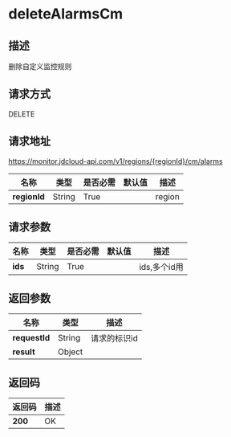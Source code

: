 # deleteAlarmsCm


## 描述
删除自定义监控规则

## 请求方式
DELETE

## 请求地址
https://monitor.jdcloud-api.com/v1/regions/{regionId}/cm/alarms

|名称|类型|是否必需|默认值|描述|
|---|---|---|---|---|
|**regionId**|String|True| |region|

## 请求参数
|名称|类型|是否必需|默认值|描述|
|---|---|---|---|---|
|**ids**|String|True| |ids,多个id用|分隔|


## 返回参数
|名称|类型|描述|
|---|---|---|
|**requestId**|String|请求的标识id|
|**result**|Object| |


## 返回码
|返回码|描述|
|---|---|
|**200**|OK|
